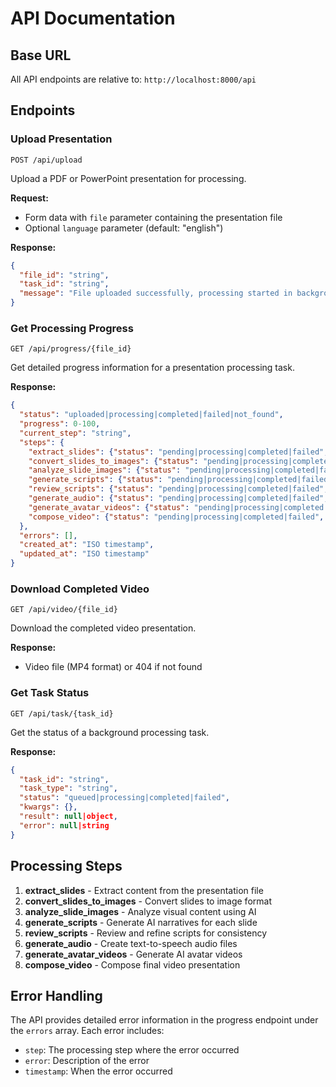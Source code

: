 # API Documentation

## Base URL

All API endpoints are relative to: `http://localhost:8000/api`

## Endpoints

### Upload Presentation

```
POST /api/upload
```

Upload a PDF or PowerPoint presentation for processing.

**Request:**
- Form data with `file` parameter containing the presentation file
- Optional `language` parameter (default: "english")

**Response:**
```json
{
  "file_id": "string",
  "task_id": "string",
  "message": "File uploaded successfully, processing started in background"
}
```

### Get Processing Progress

```
GET /api/progress/{file_id}
```

Get detailed progress information for a presentation processing task.

**Response:**
```json
{
  "status": "uploaded|processing|completed|failed|not_found",
  "progress": 0-100,
  "current_step": "string",
  "steps": {
    "extract_slides": {"status": "pending|processing|completed|failed", "data": null|object},
    "convert_slides_to_images": {"status": "pending|processing|completed|failed", "data": null|object},
    "analyze_slide_images": {"status": "pending|processing|completed|failed", "data": null|object},
    "generate_scripts": {"status": "pending|processing|completed|failed", "data": null|object},
    "review_scripts": {"status": "pending|processing|completed|failed", "data": null|object},
    "generate_audio": {"status": "pending|processing|completed|failed", "data": null|object},
    "generate_avatar_videos": {"status": "pending|processing|completed|failed", "data": null|object},
    "compose_video": {"status": "pending|processing|completed|failed", "data": null|object}
  },
  "errors": [],
  "created_at": "ISO timestamp",
  "updated_at": "ISO timestamp"
}
```

### Download Completed Video

```
GET /api/video/{file_id}
```

Download the completed video presentation.

**Response:**
- Video file (MP4 format) or 404 if not found

### Get Task Status

```
GET /api/task/{task_id}
```

Get the status of a background processing task.

**Response:**
```json
{
  "task_id": "string",
  "task_type": "string",
  "status": "queued|processing|completed|failed",
  "kwargs": {},
  "result": null|object,
  "error": null|string
}
```

## Processing Steps

1. **extract_slides** - Extract content from the presentation file
2. **convert_slides_to_images** - Convert slides to image format
3. **analyze_slide_images** - Analyze visual content using AI
4. **generate_scripts** - Generate AI narratives for each slide
5. **review_scripts** - Review and refine scripts for consistency
6. **generate_audio** - Create text-to-speech audio files
7. **generate_avatar_videos** - Generate AI avatar videos
8. **compose_video** - Compose final video presentation

## Error Handling

The API provides detailed error information in the progress endpoint under the `errors` array. Each error includes:
- `step`: The processing step where the error occurred
- `error`: Description of the error
- `timestamp`: When the error occurred